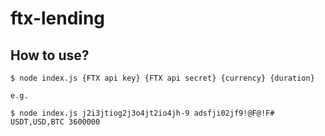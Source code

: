 # ftx-lending

## How to use?

```
$ node index.js {FTX api key} {FTX api secret} {currency} {duration}

e.g.

$ node index.js j2i3jtiog2j3o4jt2io4jh-9 adsfji02jf9!@F@!F# USDT,USD,BTC 3600000
```
